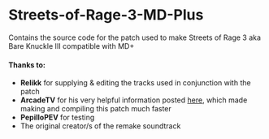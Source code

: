 # Streets-of-Rage-3-MD-Plus
Contains the source code for the patch used to make Streets of Rage 3 aka Bare Knuckle III compatible with MD+
 
#### Thanks to:
* **Relikk** for supplying & editing the tracks used in conjunction with the patch
* **ArcadeTV** for his very helpful information posted [here](https://arcadetv.github.io/msu-md-patches/wiki/Build-the-ROM.html), which made making and compiling this patch much faster
* **PepilloPEV** for testing
* The original creator/s of the remake soundtrack
